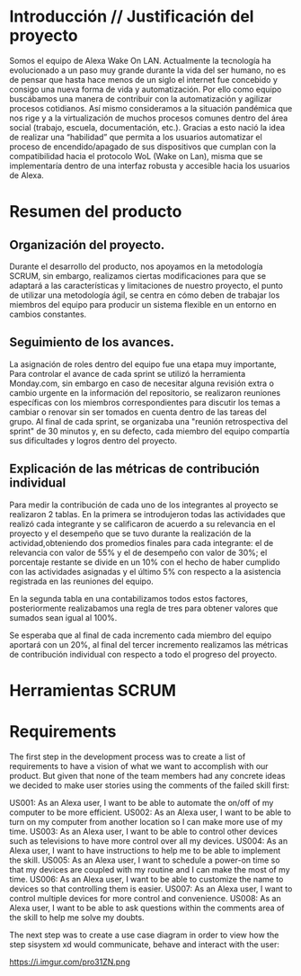 # Introducción // Justificación del proyecto

Somos el equipo de Alexa Wake On LAN. Actualmente la tecnología ha evolucionado a un paso muy grande durante la vida del ser humano, no es de pensar que hasta hace menos de un siglo el internet fue concebido y consigo una nueva forma de vida y automatización. Por ello como equipo buscábamos una manera de contribuir con la automatización y agilizar procesos cotidianos. Así mismo consideramos a la situación pandémica que nos rige y a la virtualización de muchos procesos comunes dentro del área social (trabajo, escuela, documentación, etc.). Gracias a esto nació la idea de realizar una “habilidad” que permita a los usuarios automatizar el proceso de encendido/apagado de sus dispositivos que cumplan con la compatibilidad hacia el protocolo WoL (Wake on Lan), misma que se implementaría dentro de una interfaz robusta y accesible hacia los usuarios de Alexa.

# Resumen del producto 

## Organización del proyecto. 

Durante el desarrollo del producto, nos apoyamos en la metodología SCRUM, sin embargo, realizamos ciertas modificaciones para que se adaptará a las características y limitaciones de nuestro proyecto, el punto de utilizar una metodología ágil, se centra en cómo deben de  trabajar los miembros del equipo para producir un sistema flexible en un entorno en cambios constantes.


## Seguimiento de los avances.

La asignación de roles dentro del equipo fue una etapa muy importante, Para controlar el avance de cada sprint se utilizó la herramienta Monday.com, sin embargo en caso de necesitar alguna revisión extra o cambio urgente en la información del repositorio, se realizaron reuniones específicas con los miembros correspondientes para discutir los temas a cambiar o renovar sin ser tomados en cuenta dentro de las tareas del grupo. Al final de cada sprint, se organizaba una "reunión retrospectiva del sprint" de 30 minutos y, en su defecto, cada miembro del equipo compartía sus dificultades y logros dentro del proyecto.

## Explicación de las métricas de contribución individual

Para medir la contribución de cada uno de los integrantes al proyecto se realizaron 2 tablas. En la primera se introdujeron todas las actividades que realizó cada integrante y se calificaron de acuerdo a su relevancia en el proyecto y el desempeño que se tuvo durante la realización de la actividad,obteniendo dos promedios finales para cada integrante: el de relevancia con valor de 55% y el de desempeño con valor de 30%; el porcentaje restante se divide en un 10% con el hecho de haber cumplido con las actividades asignadas y el último 5% con respecto a la asistencia registrada en las reuniones del equipo.

En la segunda tabla en una contabilizamos todos estos factores, posteriormente realizabamos una regla de tres para obtener valores que sumados sean igual al 100%.

Se esperaba que al final de cada incremento cada miembro del equipo aportará con un 20%, al final del tercer incremento realizamos las métricas de contribución individual con respecto a todo el progreso del proyecto. 

# Herramientas SCRUM
# Requirements

The first step in the development process was to create a list of requirements to have a vision of what we want to accomplish with our product. But given that none of the team members had any concrete ideas we decided to make user stories using the comments of the failed skill first:

US001: As an Alexa user, I want to be able to automate the on/off of my computer to be more efficient.
US002: As an Alexa user, I want to be able to turn on my computer from another location so I can make more use of my time. 
US003: As an Alexa user, I want to be able to control other devices such as televisions to have more control over all my devices. 
US004: As an Alexa user, I want to have instructions to help me to be able to implement the skill. 
US005: As an Alexa user, I want to schedule a power-on time so that my devices are coupled with my routine and I can make the most of my time. 
US006: As an Alexa user, I want to be able to customize the name to devices so that controlling them is easier. 
US007: As an Alexa user, I want to control multiple devices for more control and convenience. 
US008: As an Alexa user, I want to be able to ask questions within the comments area of the skill to help me solve my doubts. 

The next step was to create a use case diagram in order to view how the step sisystem xd would communicate, behave and interact with the user:


https://i.imgur.com/pro31ZN.png

